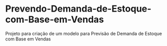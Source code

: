 # Prevendo-Demanda-de-Estoque-com-Base-em-Vendas
Projeto para criação de um modelo para Previsão de Demanda de Estoque com Base  em Vendas 
